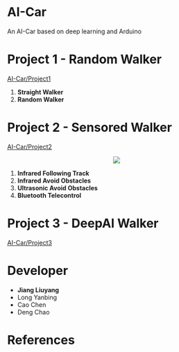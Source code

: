 # AI-Car

An AI-Car based on deep learning and Arduino
# Project 1 - Random Walker

[AI-Car/Project1](https://github.com/jaingmengmeng/AI-Car/tree/master/Project1)

1. **Straight Walker**
2. **Random Walker**

# Project 2 - Sensored Walker

[AI-Car/Project2](https://github.com/jaingmengmeng/AI-Car/tree/master/Project2)

<p align="center">
    <img src="Project2\Media\video\第二次展示视频定稿.gif" alter="展示视频gif">
</p>



  1. **Infrared Following Track**
  2. **Infrared Avoid Obstacles**
  3. **Ultrasonic Avoid Obstacles**
  4. **Bluetooth Telecontrol**

# Project 3 - DeepAI Walker

[AI-Car/Project3](https://github.com/jaingmengmeng/AI-Car/tree/master/Project3)

# Developer

- <strong>Jiang Liuyang</strong>  
- Long Yanbing  
- Cao Chen  
- Deng Chao

# References

